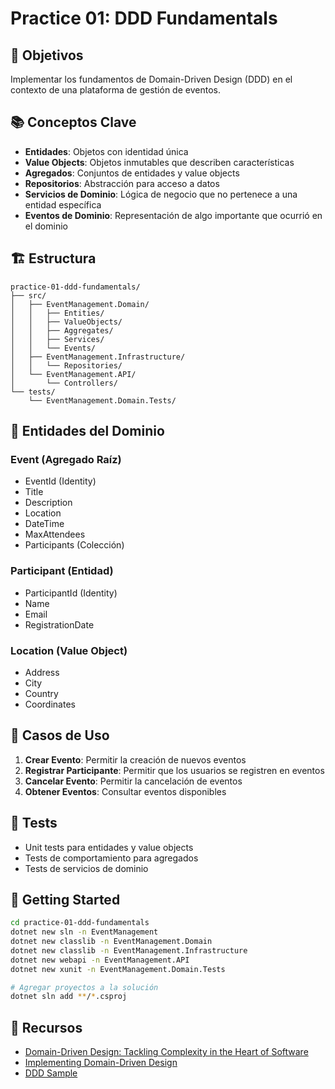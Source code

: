 # Practice 01: DDD Fundamentals

## 🎯 Objetivos

Implementar los fundamentos de Domain-Driven Design (DDD) en el contexto de una plataforma de gestión de eventos.

## 📚 Conceptos Clave

- **Entidades**: Objetos con identidad única
- **Value Objects**: Objetos inmutables que describen características
- **Agregados**: Conjuntos de entidades y value objects
- **Repositorios**: Abstracción para acceso a datos
- **Servicios de Dominio**: Lógica de negocio que no pertenece a una entidad específica
- **Eventos de Dominio**: Representación de algo importante que ocurrió en el dominio

## 🏗️ Estructura

```
practice-01-ddd-fundamentals/
├── src/
│   ├── EventManagement.Domain/
│   │   ├── Entities/
│   │   ├── ValueObjects/
│   │   ├── Aggregates/
│   │   ├── Services/
│   │   └── Events/
│   ├── EventManagement.Infrastructure/
│   │   └── Repositories/
│   └── EventManagement.API/
│       └── Controllers/
└── tests/
    └── EventManagement.Domain.Tests/
```

## 📝 Entidades del Dominio

### Event (Agregado Raíz)
- EventId (Identity)
- Title
- Description
- Location
- DateTime
- MaxAttendees
- Participants (Colección)

### Participant (Entidad)
- ParticipantId (Identity)
- Name
- Email
- RegistrationDate

### Location (Value Object)
- Address
- City
- Country
- Coordinates

## 🎪 Casos de Uso

1. **Crear Evento**: Permitir la creación de nuevos eventos
2. **Registrar Participante**: Permitir que los usuarios se registren en eventos
3. **Cancelar Evento**: Permitir la cancelación de eventos
4. **Obtener Eventos**: Consultar eventos disponibles

## 🧪 Tests

- Unit tests para entidades y value objects
- Tests de comportamiento para agregados
- Tests de servicios de dominio

## 🚀 Getting Started

```bash
cd practice-01-ddd-fundamentals
dotnet new sln -n EventManagement
dotnet new classlib -n EventManagement.Domain
dotnet new classlib -n EventManagement.Infrastructure
dotnet new webapi -n EventManagement.API
dotnet new xunit -n EventManagement.Domain.Tests

# Agregar proyectos a la solución
dotnet sln add **/*.csproj
```

## 📖 Recursos

- [Domain-Driven Design: Tackling Complexity in the Heart of Software](https://www.amazon.com/Domain-Driven-Design-Tackling-Complexity-Software/dp/0321125215)
- [Implementing Domain-Driven Design](https://www.amazon.com/Implementing-Domain-Driven-Design-Vaughn-Vernon/dp/0321834577)
- [DDD Sample](https://github.com/VaughnVernon/IDDD_Samples_NET)